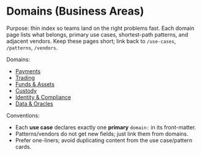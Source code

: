 # Domains (Business Areas)

Purpose: thin index so teams land on the right problems fast. Each domain page lists what belongs, primary use cases, shortest-path patterns, and adjacent vendors. Keep these pages short; link back to `/use-cases`, `/patterns`, `/vendors`.

Domains:
- [Payments](/domains/payments.md)
- [Trading](/domains/trading.md)
- [Funds & Assets](/domains/funds-assets.md)
- [Custody](/domains/custody.md)
- [Identity & Compliance](/domains/identity-compliance.md)
- [Data & Oracles](/domains/data-oracles.md)

Conventions:
- Each **use case** declares exactly one **primary** `domain:` in its front-matter.
- Patterns/vendors do not get new fields; just link them from domains.
- Prefer one-liners; avoid duplicating content from the use case/pattern cards.